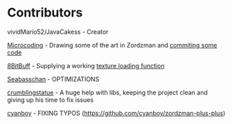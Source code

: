 Contributors
============

vividMario52/JavaCakess - Creator

[Microcoding](https://github.com/Microcoding) - Drawing some of the art in Zordzman and [commiting some code](https://github.com/Microcoding/zordzman-plus-plus)

[8BitBuff](https://github.com/8BitBuff) - Supplying a working [texture loading function](https://github.com/TeamLe-Shop/zordzman-plus-plus/blob/master/client/sys/Texture.cpp#L18)

[Seabasschan](https://github.com/Sebbyastian) - OPTIMIZATIONS

[crumblingstatue](https://github.com/crumblingstatue) - A huge help with libs, keeping the project clean
              and giving up his time to fix issues

[cyanboy](https://github.com/cyanboy) - FIXING TYPOS (https://github.com/cyanboy/zordzman-plus-plus)
